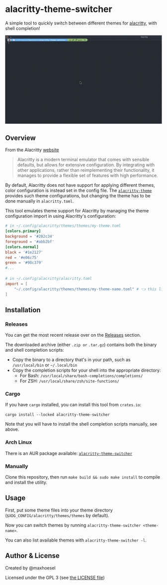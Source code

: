 # alacritty-theme-switcher

A simple tool to quickly switch between different themes for [alacritty](https://alacritty.org/index.html), with shell completion!


![./media/demo.gif](./media/demo.gif)

## Overview

From the Alacritty [website](https://alacritty.org/index.html)

> Alacritty is a modern terminal emulator that comes with sensible defaults, but allows for extensive configuration. By integrating with other applications, rather than reimplementing their functionality, it manages to provide a flexible set of features with high performance.

By default, Alacritty does not have support for applying different themes, color configuration is instead set in the config file.
The [`alacritty-theme`](https://github.com/alacritty/alacritty-theme) provides such theme configurations, but changing the theme has to be done manually in `alacritty.toml`.

This tool emulates theme support for Alacritty by managing the theme configuration import in using Alacritty's configuration:

```toml
# in ~/.config/alacritty/themes/themes/my-theme.toml
[colors.primary]
background = '#282c34'
foreground = '#abb2bf'
[colors.normal]
black = '#1e2127'
red = '#e06c75'
green = '#98c379'
#...

# in ~/.config/alacritty/alacritty.toml
import = [
    "~/.config/alacritty/themes/themes/my-theme-name.toml" # 👈 this line is added and managed by alacritty-theme-switcher
]
```

## Installation

### Releases

You can get the most recent release over on the [Releases](https://github.com/spacebird-dev/metallb-dyn6/releases/latest) section.

The downloaded archive (either `.zip or` `.tar.gz`) contains both the binary and shell completion scripts:

- Copy the binary to a directory that's in your path, such as `/usr/local/bin` or `~/.local/bin`
- Copy the completion scripts for your shell into the appropriate directory:
    - For Bash: `/usr/local/share/bash-completions/completions/`
    - For ZSH: `/usr/local/share/zsh/site-functions/`

### Cargo

If you have `cargo` installed, you can install this tool from `crates.io`:

`cargo install --locked alacritty-theme-switcher`

Note that you will have to install the shell completion scripts manually, see above.

### Arch Linux

There is an AUR package available: [`alacritty-theme-switcher`](https://aur.archlinux.org/packages/alacritty-theme-switcher)

### Manually

Clone this repository, then run `make build && sudo make install` to compile and install the utility.

## Usage

First, put some theme files into your theme directory (`$XDG_CONFIG/alacritty/themes/themes` by default).

Now you can switch themes by running `alacritty-theme-switcher <theme-name>`.

You can also list available themes with `alacritty-theme-switcher -l`.

## Author & License

Created by @maxhoesel

Licensed under the GPL 3 (see [the LICENSE file](./LICENSE))
